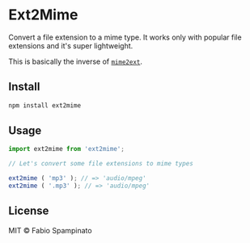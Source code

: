 # Ext2Mime

Convert a file extension to a mime type. It works only with popular file extensions and it's super lightweight.

This is basically the inverse of [`mime2ext`](https://github.com/fabiospampinato/mime2ext).

## Install

```sh
npm install ext2mime
```

## Usage

```ts
import ext2mime from 'ext2mime';

// Let's convert some file extensions to mime types

ext2mime ( 'mp3' ); // => 'audio/mpeg'
ext2mime ( '.mp3' ); // => 'audio/mpeg'
```

## License

MIT © Fabio Spampinato

